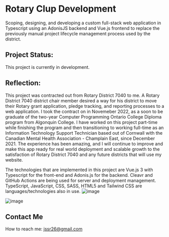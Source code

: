 # Rotary Clup Development 
Scoping, designing, and developing a custom full-stack web application in Typescript using an AdonisJS backend and Vue.js frontend to replace the previously manual project lifecycle management process used by the district. 
## Project Status:
This project is currently in development.  
## Reflection: 
This project was contracted out from Rotary District 7040 to me. A Rotary District 7040 district chair member desired a way for his district to move their Rotary grant application, pledge tracking, and reporting processes to a web application. I took the contract on in Novemeber 2022, as a soon to be graduate of the two-year Computer Programming Ontario College Diploma program from Algonquin College. I have worked on this project part-time while finishing the program and then transitioning to working full-time as an Information Technology Support Technician based out of Cornwall with the Canadian Mental Health Association - Champlain East,
since December 2021. The experience has been amazing, and I will continue to improve and make this app ready for real world deployment and scalable growth to the satisfaction of Rotary District 7040 and any future districts that will use my website.

The technologies that are implemented in this project are Vue.js 3 with Typescript for the front-end and Adonis.js for the backend. Cleavr and GitHub Actions are being used for server and deployment management. TypeScript, JavaScript, CSS, SASS, HTML5 and Tailwind CSS are  languages/technologies also in use. 
![image](https://user-images.githubusercontent.com/55252053/193883293-1a0bd246-00e5-47d6-b78c-f0e2d05f92f7.png)

![image](https://user-images.githubusercontent.com/55252053/193884577-8a1b71a2-cb44-46c3-bef3-1438208fc9cb.png)

## Contact Me
How to reach me: jssr26@gmail.com

